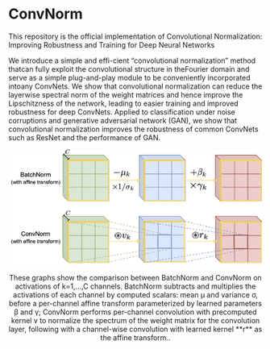 # ConvNorm
This repository is the official implementation of Convolutional Normalization: Improving Robustness and Training for Deep Neural Networks

We introduce a simple and effi-cient “convolutional normalization” method thatcan fully exploit the convolutional structure in theFourier domain and serve as a simple plug-and-play module to be conveniently incorporated intoany ConvNets. We show that convolutional normalization can reduce the layerwise spectral norm of the weight matrices and hence improve the Lipschitzness of the network, leading to easier training and improved robustness for deep ConvNets. Applied to classification under noise corruptions and generative adversarial network (GAN), we show that convolutional normalization improves the robustness of common ConvNets such as ResNet and the performance of GAN.

<p float="left" align="center">
<img src="ConvNorm_concept.png" width="800" /> 
<figcaption align="center">
These graphs show the comparison between BatchNorm and ConvNorm on activations of k=1,...,C channels. BatchNorm subtracts and multiplies the activations of each channel by computed scalars: mean µ and variance σ, before a per-channel affine transform parameterized by learned parameters β and γ; ConvNorm performs per-channel convolution with precomputed kernel v to normalize the spectrum of the weight matrix for the convolution layer, following with a channel-wise convolution with learned kernel **r** as the affine transform..
</figcaption>
</p>
